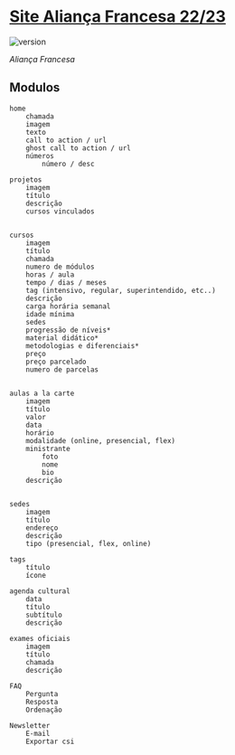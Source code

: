 [comment]: <> ([<img src="https://quatroventos.com.br/assets/logo-quatroventos.svg" alt="Quatro Ventos - Desenvolvimento de Sites" width="180" height="28"> />]&#40;https://quatroventos.com.br&#41; )

# [Site Aliança  Francesa 22/23](https://www.quatroventos.com.br)
![version](https://img.shields.io/badge/version-1.0-blue.svg) 

[comment]: <> ([![GitHub issues open]&#40;https://img.shields.io/github/issues/creativetimofficial/ct-argon-dashboard-pro-laravel.svg&#41;]&#40;https://github.com/creativetimofficial/ct-argon-dashboard-pro-laravel/issues&#41; )

[comment]: <> ([![GitHub issues closed]&#40;https://img.shields.io/github/issues-closed-raw/creativetimofficial/ct-argon-dashboard-pro-laravel.svg&#41;]&#40;https://github.com/creativetimofficial/ct-argon-dashboard-pro-laravel/issues?q=is%3Aissue+is%3Aclosed&#41;)


*Aliança Francesa* 

[comment]: <> ([<img src="https://s3.amazonaws.com/creativetim_bucket/products/146/original/argon-dashboard-pro-laravel.jpg" width="100%" />]&#40;https://argon-dashboard-pro-laravel.creative-tim.com&#41; )

## Modulos
    home
        chamada
        imagem
        texto
        call to action / url
        ghost call to action / url
        números
            número / desc

	projetos
		imagem
		título
		descrição
		cursos vinculados


	cursos
		imagem
		título
		chamada
		numero de módulos
		horas / aula
		tempo / dias / meses
		tag (intensivo, regular, superintendido, etc..)
		descrição
		carga horária semanal
		idade mínima
		sedes
		progressão de níveis*
		material didático*
		metodologias e diferenciais*
		preço
		preço parcelado
		numero de parcelas

		
	aulas a la carte
		imagem
		título
		valor
		data
		horário
		modalidade (online, presencial, flex)
		ministrante
			foto
			nome
			bio
		descrição
		

	sedes
		imagem
		título
		endereço
		descrição
		tipo (presencial, flex, online)

	tags
		título
		ícone

	agenda cultural
		data
		título
		subtítulo
		descrição

	exames oficiais
		imagem
		título
		chamada
		descrição
		
	FAQ
		Pergunta
		Resposta
		Ordenação

	Newsletter
		E-mail
		Exportar csi
